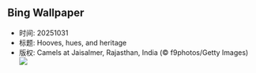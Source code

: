 ## Bing Wallpaper
- 时间: 20251031
- 标题: Hooves, hues, and heritage
- 版权: Camels at Jaisalmer, Rajasthan, India (© f9photos/Getty Images)
![](https://cn.bing.com/th?id=OHR.PushkarFair_EN-US4430814252_UHD.jpg&rf=LaDigue_UHD.jpg&pid=hp&w=3840&h=2160&rs=1&c=4)
